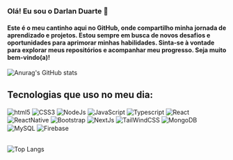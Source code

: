 ### Olá! Eu sou o Darlan Duarte 👋

#### Este é o meu cantinho aqui no GitHub, onde compartilho minha jornada de aprendizado e projetos. Estou sempre em busca de novos desafios e oportunidades para aprimorar minhas habilidades. Sinta-se à vontade para explorar meus repositórios e acompanhar meu progresso. Seja muito bem-vindo(a)!

![Anurag's GitHub stats](https://github-readme-stats.vercel.app/api?username=DarlanDuarte&show_icons=true&theme=synthwave)

## Tecnologias que uso no meu dia:
<div style="display: inline_block">
  <img align="center" alt="html5" src="https://img.shields.io/badge/HTML5-E34F26?style=for-the-badge&logo=html5&logoColor=white"/>
 <img align="center" alt="CSS3" src="https://img.shields.io/badge/CSS3-1572B6?style=for-the-badge&logo=css3&logoColor=white" />
 <img align="center" alt="NodeJs" src="https://img.shields.io/badge/Node.js-43853D?style=for-the-badge&logo=node.js&logoColor=white"/>

 <img  align="center" alt="JavaScript" src="https://img.shields.io/badge/JavaScript-F7DF1E?style=for-the-badge&logo=javascript&logoColor=black"/>
<img  align="center" alt="Typescript" src="https://img.shields.io/badge/TypeScript-007ACC?style=for-the-badge&logo=typescript&logoColor=white"/>

 <img  align="center" alt="React" src="https://img.shields.io/badge/React-20232A?style=for-the-badge&logo=react&logoColor=61DAFB"/>
 <img  align="center" alt="ReactNative" src="https://img.shields.io/badge/React_Native-20232A?style=for-the-badge&logo=react&logoColor=61DAFB"/>
<img  align="center" alt="Bootstrap" src="https://img.shields.io/badge/Bootstrap-563D7C?style=for-the-badge&logo=bootstrap&logoColor=white"/>

<img  align="center" alt="NextJs" src="https://img.shields.io/badge/Next-black?style=for-the-badge&logo=next.js&logoColor=white"/>
<img  align="center" alt="TailWindCSS" src="https://img.shields.io/badge/tailwindcss-%2338B2AC.svg?style=for-the-badge&logo=tailwind-css&logoColor=white"/>

<img  align="center" alt="MongoDB" src="https://img.shields.io/badge/MongoDB-%234ea94b.svg?style=for-the-badge&logo=mongodb&logoColor=white"/>
<img  align="center" alt="MySQL" src="https://img.shields.io/badge/mysql-%2300f.svg?style=for-the-badge&logo=mysql&logoColor=white"/>
<img  align="center" alt="Firebase" src="https://img.shields.io/badge/Firebase-039BE5?style=for-the-badge&logo=Firebase&logoColor=whit"/>

</div><br/>

![Top Langs](https://github-readme-stats.vercel.app/api/top-langs/?username=DarlanDuarte)
